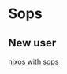 # Sops

## New user

[nixos with sops](https://nix-community.github.io/nixos-anywhere/howtos/secrets.html)
